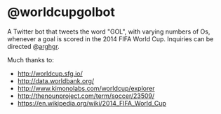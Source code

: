 @worldcupgolbot
======

A Twitter bot that tweets the word "GOL", with varying numbers of Os, whenever a goal is scored in the 2014 FIFA World Cup. Inquiries can be directed @[arghgr](https://twitter.com/arghgr).

Much thanks to:
* http://worldcup.sfg.io/
* http://data.worldbank.org/
* http://www.kimonolabs.com/worldcup/explorer
* http://thenounproject.com/term/soccer/23509/
* https://en.wikipedia.org/wiki/2014_FIFA_World_Cup
